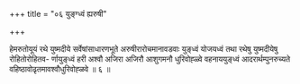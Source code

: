 +++
title = "०६ युङ्ग्ध्वं ह्यरुषी"

+++

हेमरुतोयूयं रथे युष्मदीये सर्वेषांसाधारणभूते अरुषीरारोचमानावडवाः युङ्ध्वं योजयध्वं तथा रथेषु युष्मदीयेषु रोहितोरोहितव- र्णायुङ्ध्वं हरी अश्वौ अजिरा अजिरौ आशुगमनौ धुरिवोह्ळ्वे वहनाययुङ्ध्वं आदरार्थम्पुनरुच्यते वहिष्ठावोढृतमावश्वौधुरिवोह्ळवे ॥ ६ ॥